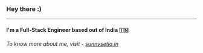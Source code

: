 ### Hey there :)
---
#### I'm a Full-Stack Engineer based out of India :india:
###### To know more about me, visit - <a href="https://sunnysetia.in">sunnysetia.in</a>

<!--
**sunnysetia93/sunnysetia93** is a  _special_ ✨ repository because its `README.md` (this file) appears on your GitHub profile.

Here are some ideas to get you started:

- 🔭 I’m currently working on ...
- 🌱 I’m currently learning ...
- 👯 I’m looking to collaborate on ...
- 🤔 I’m looking for help with ...
- 💬 Ask me about ...
- 📫 How to reach me: ...
-  Pronouns: ...
- ⚡ Fun fact: ...
-->
